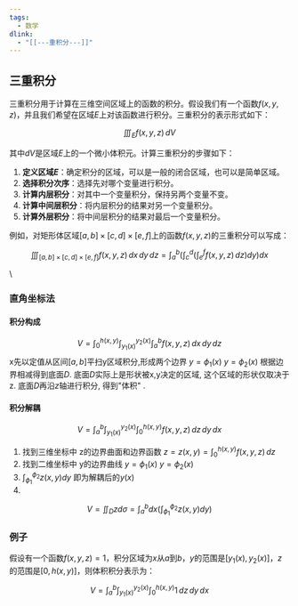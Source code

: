 ```yaml
---
tags:
  - 数学
dlink:
  - "[[---重积分---]]"
---
```

## 三重积分

三重积分用于计算在三维空间区域上的函数的积分。假设我们有一个函数$f(x, y, z)$，并且我们希望在区域$E$上对该函数进行积分。三重积分的表示形式如下：

$$
\iiint_E f(x, y, z) \, dV
$$

其中$dV$是区域$E$上的一个微小体积元。计算三重积分的步骤如下：

1. **定义区域$E$**：确定积分的区域，可以是一般的闭合区域，也可以是简单区域。
2. **选择积分次序**：选择先对哪个变量进行积分。
3. **计算内层积分**：对其中一个变量积分，保持另两个变量不变。
4. **计算中间层积分**：将内层积分的结果对另一个变量积分。
5. **计算外层积分**：将中间层积分的结果对最后一个变量积分。

例如，对矩形体区域$[a, b] \times [c, d] \times [e, f]$上的函数$f(x, y, z)$的三重积分可以写成：

$$
\iiint_{[a, b] \times [c, d] \times [e, f]} f(x, y, z) \, dx \, dy \, dz = \int_a^b \left( \int_c^d \left( \int_e^f f(x, y, z) \, dz \right) dy \right) dx
$$

\



### 直角坐标法
#### 积分构成 
$$
V = \int_0^{h(x, y)}\int_{y_1(x)}^{y_2(x)} \int_a^b f(x, y, z) \, dx\, dy\, dz
$$
x先以定值从区间$[a,b]$平扫y区域积分,形成两个边界 $y=\phi_{1}(x)$ $y=\phi_{2}(x)$ 
根据边界相减得到底面$D$. 
底面$D$实际上是形状被x,y决定的区域, 这个区域的形状仅取决于z. 
底面$D$再沿$z$轴进行积分, 得到"体积" .
#### 积分解耦 
$$
V = \int_a^b \int_{y_1(x)}^{y_2(x)} \int_0^{h(x, y)} f(x, y, z) \, dz \, dy \, dx
$$

1. 找到三维坐标中 z的边界曲面和边界函数 $z=z(x,y)=\int_0^{h(x, y)} f(x, y, z) \, dz$ 
2. 找到二维坐标中 y的边界曲线 $y=\phi_{1}(x)$ $y=\phi_{2}(x)$ 
3. $\int_{\phi_{1}}^{\phi_{2}}z(x,y)dy$ 即为解耦后的$y(x)$
4. 
$$V=\iint_{D} zd\sigma = \int_a^b dx \left(\int_{\phi_{1}}^{\phi_{2}}z(x,y)dy\right)$$

### 例子
假设有一个函数$f(x, y, z) = 1$，积分区域为$x$从$a$到$b$，$y$的范围是$[y_1(x), y_2(x)]$，$z$的范围是$[0, h(x, y)]$，则体积积分表示为：

$$
V = \int_a^b \int_{y_1(x)}^{y_2(x)} \int_0^{h(x, y)} 1 \, dz \, dy \, dx
$$

